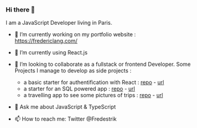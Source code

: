 ### Hi there 👋

I am a JavaScript Developer living in Paris.

- 🔭 I’m currently working on my portfolio website : https://fredericlang.com/
- 🌱 I’m currently using React.js
- 👯 I’m looking to collaborate as a fullstack or frontend Developer. Some Projects I manage to develop as side projects :
  - a basic starter for authentification with React : [repo](https://github.com/Fredestrik/Next-BasicAuth-Starter) - [url](https://next-basicauth-starter.vercel.app/)
  - a starter for an SQL powered app : [repo](https://github.com/Fredestrik/Next.Js-SQL-app) - [url](https://nextjs-sql-app.vercel.app/)
  - a travelling app to see some pictures of trips : [repo](https://github.com/Fredestrik/jacar-frontend) - [url](https://jacar-frontend.vercel.app/)

- 💬 Ask me about JavaScript & TypeScript
- 📫 How to reach me: Twitter @Fredestrik
